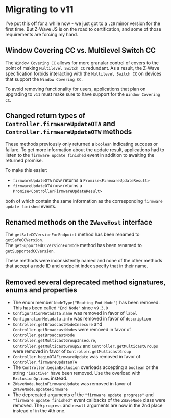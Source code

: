 # Migrating to v11

I've put this off for a while now - we just got to a `.20` minor version for the first time.
But Z-Wave JS is on the road to certification, and some of those requirements are forcing my hand.

## Window Covering CC vs. Multilevel Switch CC

The `Window Covering CC` allows for more granular control of covers to the point of making `Multilevel Switch CC` redundant.
As a result, the Z-Wave specification forbids interacting with the `Multilevel Switch CC` on devices that support the `Window Covering CC`.

To avoid removing functionality for users, applications that plan on upgrading to `v11` must make sure to have support for the `Window Covering CC`.

## Changed return types of `Controller.firmwareUpdateOTA` and `Controller.firmwareUpdateOTW` methods

These methods previously only returned a `boolean` indicating success or failure. To get more information about the update result, applications had to listen to the `firmware update finished` event in addition to awaiting the returned promise.

To make this easier:

-   `firmwareUpdateOTA` now returns a `Promise<FirmwareUpdateResult>`
-   `firmwareUpdateOTW` now returns a `Promise<ControllerFirmwareUpdateResult>`

both of which contain the same information as the corresponding `firmware update finished` events.

## Renamed methods on the `ZWaveHost` interface

The `getSafeCCVersionForEndpoint` method has been renamed to `getSafeCCVersion`.  
The `getSupportedCCVersionForNode` method has been renamed to `getSupportedCCVersion`.

These methods were inconsistently named and none of the other methods that accept a node ID and endpoint index specify that in their name.

## Removed several deprecated method signatures, enums and properties

-   The enum member `NodeType["Routing End Node"]` has been removed. This has been called `"End Node"` since `v9.3.0`
-   `ConfigurationMetadata.name` was removed in favor of `label`
-   `ConfigurationMetadata.info` was removed in favor of `description`
-   `Controller.getBroadcastNodeInsecure` and `Controller.getBroadcastNodes` were removed in favor of `Controller.getBroadcastNode`
-   `Controller.getMulticastGroupInsecure`, `Controller.getMulticastGroupS2` and `Controller.getMulticastGroups` were removed in favor of `Controller.getMulticastGroup`
-   `Controller.beginOTAFirmwareUpdate` was removed in favor of `Controller.firmwareUpdateOTA`
-   The `Controller.beginExclusion` overloads accepting a `boolean` or the string `"inactive"` have been removed. Use the overload with `ExclusionOptions` instead.
-   `ZWaveNode.beginFirmwareUpdate` was removed in favor of `ZWaveNode.updateFirmware`
-   The deprecated arguments of the `"firmware update progress"` and `"firmware update finished"` event callbacks of the `ZWaveNode` class were removed. The `progress` and `result` arguments are now in the 2nd place instead of in the 4th one.
